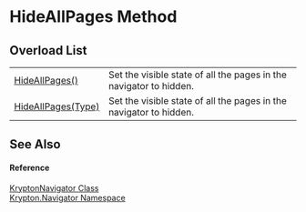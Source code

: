 # HideAllPages Method


## Overload List
<table>
<tr>
<td><a href="38c29eb1-a06b-bf45-a86f-b64892e3e1da.md">HideAllPages()</a></td>
<td>Set the visible state of all the pages in the navigator to hidden.</td></tr>
<tr>
<td><a href="adb68c92-f7b4-e716-7056-abc50fdaaf59.md">HideAllPages(Type)</a></td>
<td>Set the visible state of all the pages in the navigator to hidden.</td></tr>
</table>

## See Also


#### Reference
<a href="5b32a15b-85d7-1db8-3c10-e43632f905eb.md">KryptonNavigator Class</a>  
<a href="a21ac074-d119-3dc6-bd1c-d3a12c0128bc.md">Krypton.Navigator Namespace</a>  
